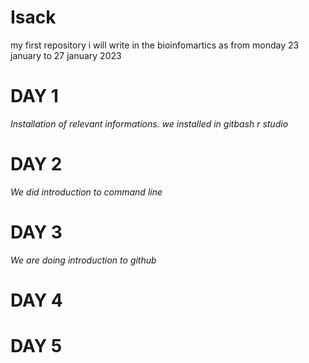 # Isack
 my first repository
i will write in the bioinfomartics as from monday 23 january to 27 january 2023

# DAY 1
*Installation of relevant informations. we installed in gitbash
r studio*
# DAY 2
*We did introduction to command line*
# DAY 3
*We are doing introduction to github*
# DAY 4


# DAY 5
